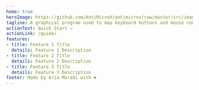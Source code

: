 ```yaml
---
home: true
heroImage: https://github.com/AntiMicroX/antimicrox/raw/master/src/images/antimicrox.png
tagline: A graphical program used to map keyboard buttons and mouse controls to a gamepad. Useful for playing games with no gamepad support.
actionText: Quick Start →
actionLink: /guide/
features:
- title: Feature 1 Title
  details: Feature 1 Description
- title: Feature 2 Title
  details: Feature 2 Description
- title: Feature 3 Title
  details: Feature 3 Description
footer: Made by Aria Moradi with ❤️
---
```

